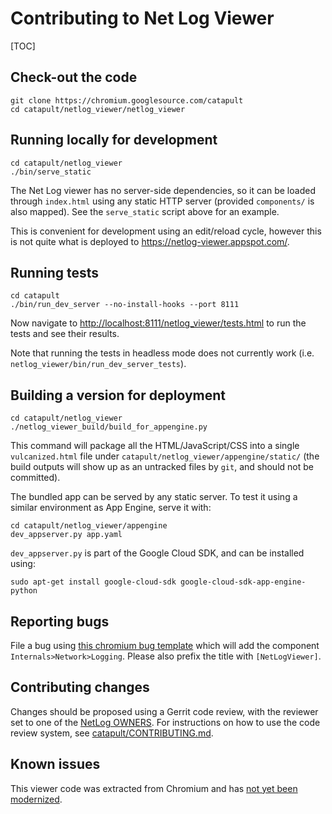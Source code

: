 # Contributing to Net Log Viewer

[TOC]

## Check-out the code

```
git clone https://chromium.googlesource.com/catapult
cd catapult/netlog_viewer/netlog_viewer
```

## Running locally for development

```
cd catapult/netlog_viewer
./bin/serve_static
```

The Net Log viewer has no server-side dependencies, so it can be loaded through
`index.html` using any static HTTP server (provided `components/` is
also mapped). See the `serve_static` script above for an example.

This is convenient for development using an edit/reload cycle, however this is
not quite what is deployed to https://netlog-viewer.appspot.com/.

## Running tests

```
cd catapult
./bin/run_dev_server --no-install-hooks --port 8111
```

Now navigate to
[http://localhost:8111/netlog_viewer/tests.html](http://localhost:8111/netlog_viewer/tests.html)
to run the tests and see their results.

Note that running the tests in headless mode does not currently work (i.e.
`netlog_viewer/bin/run_dev_server_tests`).

## Building a version for deployment

```
cd catapult/netlog_viewer
./netlog_viewer_build/build_for_appengine.py
```

This command will package all the HTML/JavaScript/CSS into a single
`vulcanized.html` file under `catapult/netlog_viewer/appengine/static/` (the
build outputs will show up as an untracked files by `git`, and should not be
committed).

The bundled app can be served by any static server. To test it using a similar
environment as App Engine, serve it with:

```
cd catapult/netlog_viewer/appengine
dev_appserver.py app.yaml
```

`dev_appserver.py` is part of the Google Cloud SDK, and can be installed using:

```
sudo apt-get install google-cloud-sdk google-cloud-sdk-app-engine-python
```

## Reporting bugs

File a bug using [this chromium bug
template](https://bugs.chromium.org/p/chromium/issues/entry?components=Internals%3ENetwork%3ELogging)
which will add the component `Internals>Network>Logging`. Please also prefix
the title with `[NetLogViewer]`.


## Contributing changes

Changes should be proposed using a Gerrit code review, with the reviewer set to
one of the [NetLog OWNERS](OWNERS). For instructions on how to use the code
review system, see [catapult/CONTRIBUTING.md](../CONTRIBUTING.md).


## Known issues

This viewer code was extracted from Chromium and has [not yet been
modernized](https://bugs.chromium.org/p/chromium/issues/detail?id=1026294).
